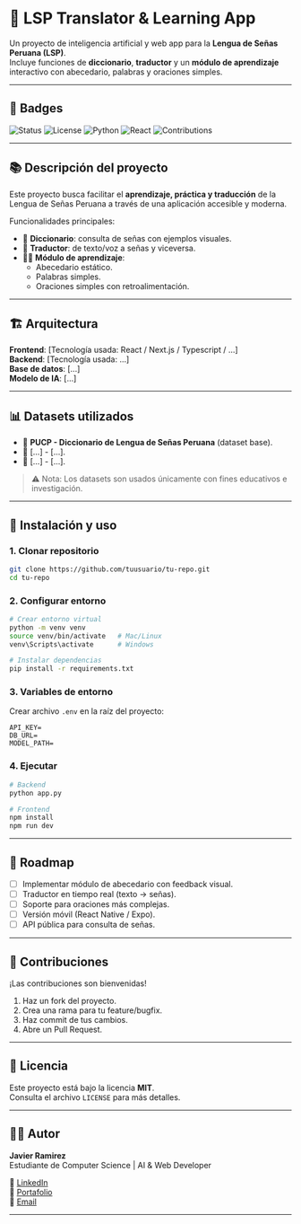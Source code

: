 # 🤟 LSP Translator & Learning App

Un proyecto de inteligencia artificial y web app para la **Lengua de Señas Peruana (LSP)**.  
Incluye funciones de **diccionario**, **traductor** y un **módulo de aprendizaje** interactivo con abecedario, palabras y oraciones simples.

---

## 📛 Badges

![Status](https://img.shields.io/badge/status-in%20progress-yellow)
![License](https://img.shields.io/badge/license-MIT-blue)
![Python](https://img.shields.io/badge/python-3.9%2B-green)
![React](https://img.shields.io/badge/frontend-React-blueviolet)
![Contributions](https://img.shields.io/badge/contributions-welcome-brightgreen)

---

## 📚 Descripción del proyecto

Este proyecto busca facilitar el **aprendizaje, práctica y traducción** de la Lengua de Señas Peruana a través de una aplicación accesible y moderna.  

Funcionalidades principales:
- 📖 **Diccionario**: consulta de señas con ejemplos visuales.  
- 🔄 **Traductor**: de texto/voz a señas y viceversa.  
- 🧑‍🏫 **Módulo de aprendizaje**:  
  - Abecedario estático.  
  - Palabras simples.  
  - Oraciones simples con retroalimentación.  

---

## 🏗️ Arquitectura

**Frontend**: [Tecnología usada: React / Next.js / Typescript / ...]  
**Backend**: [Tecnología usada: ...]  
**Base de datos**: [...]  
**Modelo de IA**: [...]  

---

## 📊 Datasets utilizados

- 📂 **PUCP - Diccionario de Lengua de Señas Peruana** (dataset base).  
- 📂 [...] - [...].  
- 📂 [...] - [...].  

> ⚠️ Nota: Los datasets son usados únicamente con fines educativos e investigación.

---

## 🚀 Instalación y uso

### 1. Clonar repositorio
```bash
git clone https://github.com/tuusuario/tu-repo.git
cd tu-repo
```

### 2. Configurar entorno
```bash
# Crear entorno virtual
python -m venv venv
source venv/bin/activate   # Mac/Linux
venv\Scripts\activate      # Windows

# Instalar dependencias
pip install -r requirements.txt
```

### 3. Variables de entorno
Crear archivo `.env` en la raíz del proyecto:
```env
API_KEY= 
DB_URL= 
MODEL_PATH= 
```

### 4. Ejecutar
```bash
# Backend
python app.py

# Frontend
npm install
npm run dev
```

---

## 🎯 Roadmap

- [ ] Implementar módulo de abecedario con feedback visual.  
- [ ] Traductor en tiempo real (texto → señas).  
- [ ] Soporte para oraciones más complejas.  
- [ ] Versión móvil (React Native / Expo).  
- [ ] API pública para consulta de señas.  

---

## 🤝 Contribuciones

¡Las contribuciones son bienvenidas!  
1. Haz un fork del proyecto.  
2. Crea una rama para tu feature/bugfix.  
3. Haz commit de tus cambios.  
4. Abre un Pull Request.  

---

## 📜 Licencia

Este proyecto está bajo la licencia **MIT**.  
Consulta el archivo `LICENSE` para más detalles.  

---

## 👨‍💻 Autor

**Javier Ramirez**  
Estudiante de Computer Science | AI & Web Developer  

🔗 [LinkedIn](https://www.linkedin.com/in/javier-ramirez-737596302/)  
🔗 [Portafolio]()  
🔗 [Email](sebastian.10.2006rc@gmail.com)  

---
